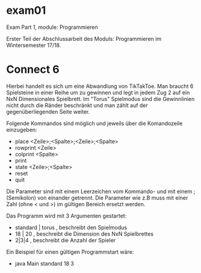 # exam01
Exam Part 1, module: Programmieren


Erster Teil der Abschlussarbeit des Moduls: Programmieren im Wintersemester 17/18.

<h1>Connect 6</h1>
Hierbei handelt es sich um eine Abwandlung von TikTakToe. Man braucht 6 Spielsteine in einer Reihe um zu gewinnen und legt in jedem Zug 2 auf ein NxN Dimensionales Spielbrett. Im "Torus" Spielmodus sind die Gewinnlinien nicht durch die Ränder beschränkt und man zählt auf der gegenüberliegenden Seite weiter.

Folgende Kommandos sind möglich und jeweils über die Komandozeile einzugeben:

- place \<Zeile>;\<Spalte>;\<Zeile>;\<Spalte><br>
- rowprint \<Zeile><br>
- colprint \<Spalte><br>
- print<br>
- state \<Zeile>;\<Spalte><br>
- reset<br>
- quit<br>
  
Die Parameter sind mit einem Leerzeichen vom Kommando- und mit einem ; (Semikolon) von einander getrennt.
Die Parameter wie z.B <Zeile> muss mit einer Zahl (ohne < und >) im gültigen Bereich ersetzt werden.
  
Das Programm wird mit 3 Argumenten gestartet:

- standard | torus  , beschreibt den Spielmodus<br>
- 18 | 20           , beschreibt die Dimension des NxN Spielbrettes<br>
- 2|3|4             , beschreibt die Anzahl der Spieler<br>

Ein Beispiel für einen gültigen Programmstart wäre:

- java Main standard 18 3
